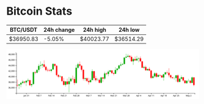 # Bitcoin Stats

BTC/USDT|24h change|24h high|24h low|
|---|---|---|---|
|$36950.83|-5.05%|$40023.77|$36514.29|

<img src="./chart.svg">
